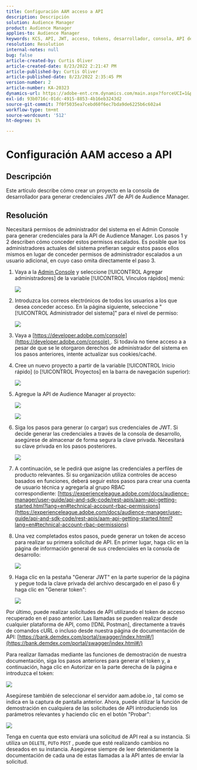 ```yaml
---
title: Configuración AAM acceso a API
description: Descripción
solution: Audience Manager
product: Audience Manager
applies-to: Audience Manager
keywords: KCS, API, JWT, acceso, tokens, desarrollador, consola, API de REST, REST
resolution: Resolution
internal-notes: null
bug: false
article-created-by: Curtis Oliver
article-created-date: 8/23/2022 2:21:47 PM
article-published-by: Curtis Oliver
article-published-date: 8/23/2022 2:35:45 PM
version-number: 2
article-number: KA-20323
dynamics-url: https://adobe-ent.crm.dynamics.com/main.aspx?forceUCI=1&pagetype=entityrecord&etn=knowledgearticle&id=494ec7ea-ee22-ed11-b83e-0022480868ff
exl-id: 93b0716c-01dc-4915-8853-4b16eb3243d2
source-git-commit: 7f0f5035ea7cebd60f6ec7bda9de6225b6c602a4
workflow-type: tm+mt
source-wordcount: '512'
ht-degree: 1%

---
```


# Configuración AAM acceso a API

## Descripción

Este artículo describe cómo crear un proyecto en la consola de desarrollador para generar credenciales JWT de API de Audience Manager.

## Resolución

Necesitará permisos de administrador del sistema en el Admin Console para generar credenciales para la API de Audience Manager. Los pasos 1 y 2 describen cómo conceder estos permisos escalados. Es posible que los administradores actuales del sistema prefieran seguir estos pasos ellos mismos en lugar de conceder permisos de administrador escalados a un usuario adicional, en cuyo caso omita directamente el paso 3.

1. Vaya a la [Admin Console](https://adminconsole.adobe.com/) y seleccione [!UICONTROL Agregar administradores] de la variable [!UICONTROL Vínculos rápidos] menú:

   ![](assets/27c759f0-4418-ed11-b83e-0022480868ff.png)

1. Introduzca los correos electrónicos de todos los usuarios a los que desea conceder acceso. En la página siguiente, seleccione &quot;[!UICONTROL Administrador del sistema]&quot; para el nivel de permiso:

   ![](assets/4eaf764b-4518-ed11-b83e-0022480868ff.png)

1. Vaya a [https://developer.adobe.com/console](https://developer.adobe.com/console) . Si todavía no tiene acceso a a pesar de que se le otorgaron derechos de administrador del sistema en los pasos anteriores, intente actualizar sus cookies/caché.

1. Cree un nuevo proyecto a partir de la variable [!UICONTROL Inicio rápido] (o [!UICONTROL Proyectos] en la barra de navegación superior):

   ![](assets/363a9d79-1418-ed11-b83e-0022480868ff.png)

1. Agregue la API de Audience Manager al proyecto:

   ![](assets/a06e1ebd-1418-ed11-b83e-0022480868ff.png)

   ![](assets/26768505-1518-ed11-b83e-0022480868ff.png)

1. Siga los pasos para generar (o cargar) sus credenciales de JWT. Si decide generar las credenciales a través de la consola de desarrollo, asegúrese de almacenar de forma segura la clave privada. Necesitará su clave privada en los pasos posteriores. 

   ![](assets/d7e73a64-1518-ed11-b83e-0022480868ff.png)

1. A continuación, se le pedirá que asigne las credenciales a perfiles de producto relevantes. Si su organización utiliza controles de acceso basados en funciones, deberá seguir estos pasos para crear una cuenta de usuario técnica y agregarla al grupo RBAC correspondiente: [https://experienceleague.adobe.com/docs/audience-manager/user-guide/api-and-sdk-code/rest-apis/aam-api-getting-started.html?lang=en#technical-account-rbac-permissions](https://experienceleague.adobe.com/docs/audience-manager/user-guide/api-and-sdk-code/rest-apis/aam-api-getting-started.html?lang=en#technical-account-rbac-permissions)

1. Una vez completados estos pasos, puede generar un token de acceso para realizar su primera solicitud de API. En primer lugar, haga clic en la página de información general de sus credenciales en la consola de desarrollo:

   ![](assets/f9ef434b-ef22-ed11-b83e-0022480868ff.png)

1. Haga clic en la pestaña &quot;Generar JWT&quot; en la parte superior de la página y pegue toda la clave privada del archivo descargado en el paso 6 y haga clic en &quot;Generar token&quot;:

   ![](assets/54d65c8d-ef22-ed11-b83e-0022480868ff.png)

Por último, puede realizar solicitudes de API utilizando el token de acceso recuperado en el paso anterior. Las llamadas se pueden realizar desde cualquier plataforma de API, como [!DNL Postman], directamente a través de comandos cURL o incluso desde nuestra página de documentación de API: [https://bank.demdex.com/portal/swagger/index.html#/](https://bank.demdex.com/portal/swagger/index.html#/)

Para realizar llamadas mediante las funciones de demostración de nuestra documentación, siga los pasos anteriores para generar el token y, a continuación, haga clic en Autorizar en la parte derecha de la página e introduzca el token:

![](assets/ba540b4f-f022-ed11-b83e-0022480868ff.png)

Asegúrese también de seleccionar el servidor aam.adobe.io , tal como se indica en la captura de pantalla anterior. Ahora, puede utilizar la función de demostración en cualquiera de las solicitudes de API introduciendo los parámetros relevantes y haciendo clic en el botón &quot;Probar&quot;:

![](assets/0ef8197f-f022-ed11-b83e-0022480868ff.png)

Tenga en cuenta que esto enviará una solicitud de API real a su instancia. Si utiliza un `DELETE`, `PUT`o `POST` , puede que esté realizando cambios no deseados en su instancia. Asegúrese siempre de leer detenidamente la documentación de cada una de estas llamadas a la API antes de enviar la solicitud.
